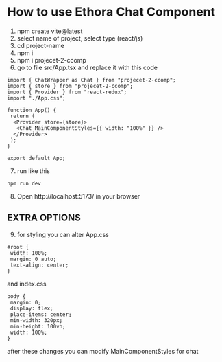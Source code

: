 # How to use Ethora Chat Component

1. npm create vite@latest
2. select name of project, select type (react/js)
3. cd project-name
4. npm i
5. npm i projecet-2-ccomp
6. go to file src/App.tsx and replace it with this code

```
import { ChatWrapper as Chat } from "projecet-2-ccomp";
import { store } from "projecet-2-ccomp";
import { Provider } from "react-redux";
import "./App.css";

function App() {
 return (
  <Provider store={store}>
   <Chat MainComponentStyles={{ width: "100%" }} />
  </Provider>
 );
}

export default App;
```

7. run like this

```
npm run dev
```

8. Open http://localhost:5173/ in your browser

## EXTRA OPTIONS

9. for styling you can alter App.css

```
#root {
 width: 100%;
 margin: 0 auto;
 text-align: center;
}
```

and index.css

```
body {
 margin: 0;
 display: flex;
 place-items: center;
 min-width: 320px;
 min-height: 100vh;
 width: 100%;
}
```

after these changes you can modify
MainComponentStyles for chat 
